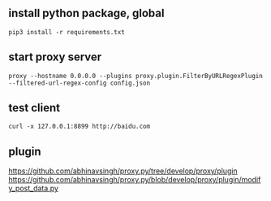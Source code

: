 ## install python package, global
```shell
pip3 install -r requirements.txt
```

## start proxy server
```
proxy --hostname 0.0.0.0 --plugins proxy.plugin.FilterByURLRegexPlugin --filtered-url-regex-config config.json
````

## test client
```
curl -x 127.0.0.1:8899 http://baidu.com
````

## plugin
https://github.com/abhinavsingh/proxy.py/tree/develop/proxy/plugin
https://github.com/abhinavsingh/proxy.py/blob/develop/proxy/plugin/modify_post_data.py
